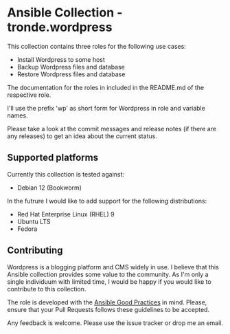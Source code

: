 # Ansible Collection - tronde.wordpress

This collection contains three roles for the following use cases:

  * Install Wordpress to some host
  * Backup Wordpress files and database
  * Restore Wordpress files and database

The documentation for the roles in included in the README.md of the respective
role.

I'll use the prefix 'wp' as short form for Wordpress in role and variable
names.

Please take a look at the commit messages and release notes (if there are any releases) to get an idea about the current status.

## Supported platforms

Currently this collection is tested against:

  * Debian 12 (Bookworm)

In the futrure I would like to add support for the following distributions:

  * Red Hat Enterprise Linux (RHEL) 9
  * Ubuntu LTS
  * Fedora

## Contributing

Wordpress is a blogging platform and CMS widely in use. I believe that this
Ansible collection provides some value to the community. As I'm only a single
individuum with limited time, I would be happy if you would like to contribute
to this collection.

The role is developed with the [Ansible Good Practices](https://redhat-cop.github.io/automation-good-practices/) in mind. Please,
ensure that your Pull Requests follows these guidelines to be accepted.

Any feedback is welcome. Please use the issue tracker or drop me an email.
